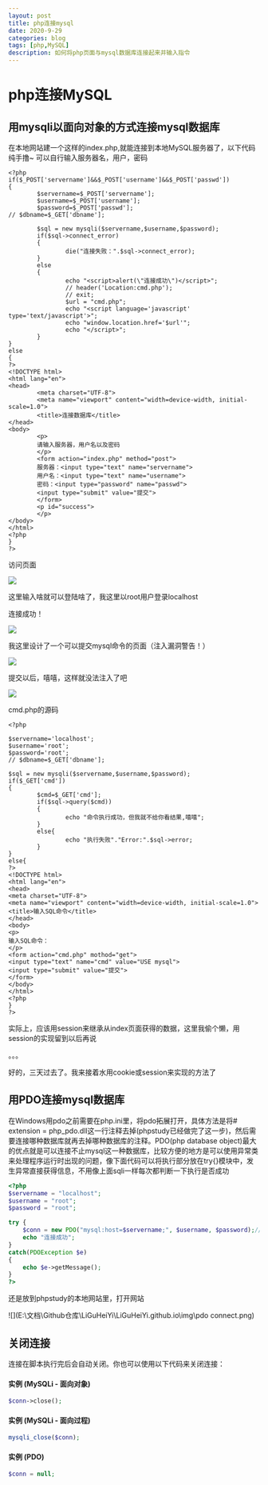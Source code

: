 ```yaml
---
layout: post
title: php连接mysql
date: 2020-9-29
categories: blog
tags: [php,MySQL]
description: 如何将php页面与mysql数据库连接起来并输入指令
---
```


# php连接MySQL

## 用mysqli以面向对象的方式连接mysql数据库

在本地网站建一个这样的index.php,就能连接到本地MySQL服务器了，以下代码纯手撸~ 可以自行输入服务器名，用户，密码

```php+HTML
<?php
if($_POST['servername']&&$_POST['username']&&$_POST['passwd'])
{
        $servername=$_POST['servername'];
        $username=$_POST['username'];
        $password=$_POST['passwd'];
// $dbname=$_GET['dbname'];

        $sql = new mysqli($servername,$username,$password);
        if($sql->connect_error)
        {
                die("连接失败：".$sql->connect_error);
        }
        else
        {
                echo "<script>alert(\"连接成功\")</script>";
                // header('Location:cmd.php');
                // exit;
                $url = "cmd.php";
                echo "<script language='javascript' type='text/javascript'>";
                echo "window.location.href='$url'";
                echo "</script>";
        }
}
else
{
?>
<!DOCTYPE html>
<html lang="en">
<head>
        <meta charset="UTF-8">
        <meta name="viewport" content="width=device-width, initial-scale=1.0">
        <title>连接数据库</title>
</head>
<body>
        <p>
        请输入服务器，用户名以及密码
        </p>
        <form action="index.php" method="post">
        服务器：<input type="text" name="servername">
        用户名：<input type="text" name="username">
        密码：<input type="password" name="passwd">
        <input type="submit" value="提交">
        </form>
        <p id="success">
        </p>
</body>
</html>
<?php
}
?>
```

访问页面

![](\img\连接数据库.png)

这里输入啥就可以登陆啥了，我这里以root用户登录localhost

连接成功！

![](E:\文档\Github仓库\LiGuHeiYi\LiGuHeiYi.github.io\img\连接成功.png)

我这里设计了一个可以提交mysql命令的页面（注入漏洞警告！）

![](\img\提交命令.png)

提交以后，嘻嘻，这样就没法注入了吧

![](\img\成功了也不给你看.png)

cmd.php的源码

```php+HTML
<?php

$servername='localhost';
$username='root';
$password='root';
// $dbname=$_GET['dbname'];

$sql = new mysqli($servername,$username,$password);
if($_GET['cmd'])
{
        $cmd=$_GET['cmd'];
        if($sql->query($cmd))
        {
                echo "命令执行成功，但我就不给你看结果,嘻嘻";
        }
        else{
                echo "执行失败"."Error:".$sql->error;
        }
}
else{
?>
<!DOCTYPE html>
<html lang="en">
<head>
<meta charset="UTF-8">
<meta name="viewport" content="width=device-width, initial-scale=1.0">
<title>输入SQL命令</title>
</head>
<body>
<p>
输入SQL命令：
</p>
<form action="cmd.php" mothod="get">
<input type="text" name="cmd" value="USE mysql">
<input type="submit" value="提交">
</form>
</body>
</html>
<?php
}
?>
```

实际上，应该用session来继承从index页面获得的数据，这里我偷个懒，用session的实现留到以后再说

。。。

好的，三天过去了。我来接着水用cookie或session来实现的方法了



## 用PDO连接mysql数据库

在Windows用pdo之前需要在php.ini里，将pdo拓展打开，具体方法是将# extension = php_pdo.dll这一行注释去掉(phpstudy已经做完了这一步)，然后需要连接哪种数据库就再去掉哪种数据库的注释。PDO(php database object)最大的优点就是可以连接不止mysql这一种数据库，比较方便的地方是可以使用异常类来处理程序运行时出现的问题，像下面代码可以将执行部分放在try{}模块中，发生异常直接获得信息，不用像上面sqli一样每次都判断一下执行是否成功

```php
<?php
$servername = "localhost";
$username = "root";
$password = "root";

try {
    $conn = new PDO("mysql:host=$servername;", $username, $password);//建立连接对象
    echo "连接成功";
}
catch(PDOException $e)
{
    echo $e->getMessage();
}
?>
```

还是放到phpstudy的本地网站里，打开网站

![](E:\文档\Github仓库\LiGuHeiYi\LiGuHeiYi.github.io\img\pdo connect.png)



## 关闭连接

连接在脚本执行完后会自动关闭。你也可以使用以下代码来关闭连接：

#### 实例 (MySQLi - 面向对象)

```php
$conn->close();
```



#### 实例 (MySQLi - 面向过程)

```php
mysqli_close($conn);
```



#### 实例 (PDO)

```php
$conn = null;
```

